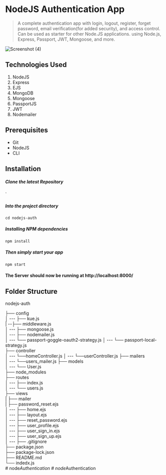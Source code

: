 # NodeJS Authentication App
> A complete authentication app with login, logout, register, forget password, email verification(for added security), and access control. Can be used as starter for other Node.JS applications. using Node.js, Express, Passport, JWT, Mongoose, and more. 



![Screenshot (4)](https://user-images.githubusercontent.com/49118089/90341145-b776a900-e01a-11ea-93c8-4f6864a141c1.png)

## Technologies Used
1.  NodeJS
2.  Express
3.  EJS
4.  MongoDB
5.  Mongoose
6.  PassportJS
7.  JWT
8.  Nodemailer


## Prerequisites
- Git
- NodeJS
- CLI

## Installation

##### Clone the latest Repository

`

##### Into the project directory

`cd nodejs-auth`

##### Installing NPM dependencies

`npm install`

##### Then simply start your app

`npm start`

#### The Server should now be running at http://localhost:8000/

## Folder Structure

nodejs-auth <br>

├── config <br>
│ --- ├── kue.js <br>
|   --├── middleware.js <br>
│ --- ├── mongoose.js <br>
│ --- ├── nodemailer.js <br>
│ --- └── passport-goggle-oauth2-strategy.js 
│ --- └── passport-local-strategy.js <br>
├── controller <br>
│ --- └──homeController.js
│ --- └──userController.js
├── mailers <br>
│ --- └──users_mailer.js
├── models <br>
│ --- └── User.js <br>
├── node_modules <br>
├── routes <br>
│ --- ├── index.js <br>
│ --- └── users.js <br>
├── views <br>
|      ├── mailer <br>
|            ├── password_reset.ejs <br>
│ --- ├── home.ejs <br>
│ --- ├── layout.ejs <br>
│ --- ├── reset_password.ejs <br>
│ --- ├── user_profile.ejs <br>
│ --- ├── user_sign_in.ejs <br>
│ --- ├── user_sign_up.ejs <br>
│ ---
├── .gitignore <br>
├── package.json <br>
├── package-lock.json <br>
├── README.md <br>
└── indedx.js <br>
#   n o d e _ A u t h e n t i c a t i o n  
 #   n o d e _ A u t h e n t i c a t i o n  
 